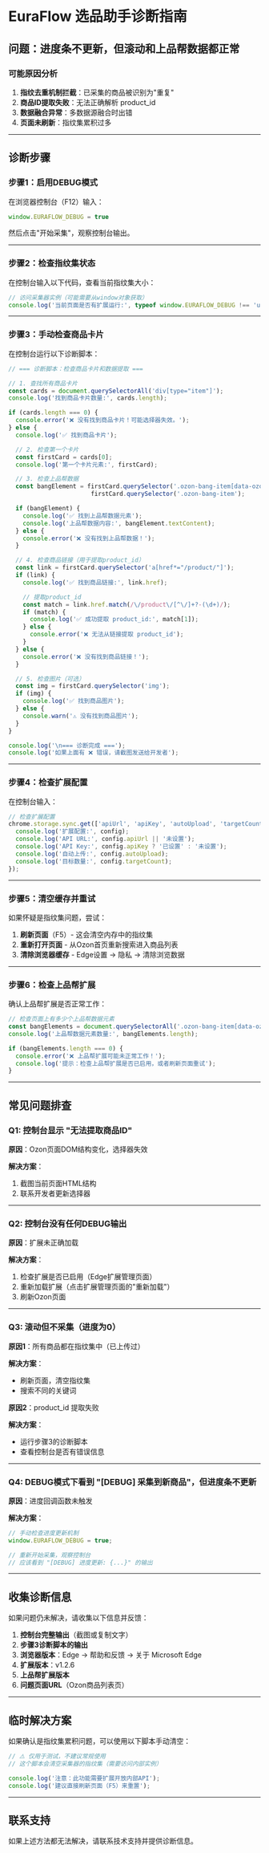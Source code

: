 # EuraFlow 选品助手诊断指南

## 问题：进度条不更新，但滚动和上品帮数据都正常

### 可能原因分析

1. **指纹去重机制拦截**：已采集的商品被识别为"重复"
2. **商品ID提取失败**：无法正确解析 product_id
3. **数据融合异常**：多数据源融合时出错
4. **页面未刷新**：指纹集累积过多

---

## 诊断步骤

### 步骤1：启用DEBUG模式

在浏览器控制台（F12）输入：

```javascript
window.EURAFLOW_DEBUG = true
```

然后点击"开始采集"，观察控制台输出。

---

### 步骤2：检查指纹集状态

在控制台输入以下代码，查看当前指纹集大小：

```javascript
// 访问采集器实例（可能需要从window对象获取）
console.log('当前页面是否有扩展运行:', typeof window.EURAFLOW_DEBUG !== 'undefined')
```

---

### 步骤3：手动检查商品卡片

在控制台运行以下诊断脚本：

```javascript
// === 诊断脚本：检查商品卡片和数据提取 ===

// 1. 查找所有商品卡片
const cards = document.querySelectorAll('div[type="item"]');
console.log('找到商品卡片数量:', cards.length);

if (cards.length === 0) {
  console.error('❌ 没有找到商品卡片！可能选择器失效。');
} else {
  console.log('✅ 找到商品卡片');

  // 2. 检查第一个卡片
  const firstCard = cards[0];
  console.log('第一个卡片元素:', firstCard);

  // 3. 检查上品帮数据
  const bangElement = firstCard.querySelector('.ozon-bang-item[data-ozon-bang="true"]') ||
                       firstCard.querySelector('.ozon-bang-item');

  if (bangElement) {
    console.log('✅ 找到上品帮数据元素');
    console.log('上品帮数据内容:', bangElement.textContent);
  } else {
    console.error('❌ 没有找到上品帮数据！');
  }

  // 4. 检查商品链接（用于提取product_id）
  const link = firstCard.querySelector('a[href*="/product/"]');
  if (link) {
    console.log('✅ 找到商品链接:', link.href);

    // 提取product_id
    const match = link.href.match(/\/product\/[^\/]+?-(\d+)/);
    if (match) {
      console.log('✅ 成功提取 product_id:', match[1]);
    } else {
      console.error('❌ 无法从链接提取 product_id');
    }
  } else {
    console.error('❌ 没有找到商品链接！');
  }

  // 5. 检查图片（可选）
  const img = firstCard.querySelector('img');
  if (img) {
    console.log('✅ 找到商品图片');
  } else {
    console.warn('⚠️ 没有找到商品图片');
  }
}

console.log('\n=== 诊断完成 ===');
console.log('如果上面有 ❌ 错误，请截图发送给开发者');
```

---

### 步骤4：检查扩展配置

在控制台输入：

```javascript
// 检查扩展配置
chrome.storage.sync.get(['apiUrl', 'apiKey', 'autoUpload', 'targetCount'], (config) => {
  console.log('扩展配置:', config);
  console.log('API URL:', config.apiUrl || '未设置');
  console.log('API Key:', config.apiKey ? '已设置' : '未设置');
  console.log('自动上传:', config.autoUpload);
  console.log('目标数量:', config.targetCount);
});
```

---

### 步骤5：清空缓存并重试

如果怀疑是指纹集问题，尝试：

1. **刷新页面**（F5）- 这会清空内存中的指纹集
2. **重新打开页面** - 从Ozon首页重新搜索进入商品列表
3. **清除浏览器缓存** - Edge设置 → 隐私 → 清除浏览数据

---

### 步骤6：检查上品帮扩展

确认上品帮扩展是否正常工作：

```javascript
// 检查页面上有多少个上品帮数据元素
const bangElements = document.querySelectorAll('.ozon-bang-item[data-ozon-bang="true"]');
console.log('上品帮数据元素数量:', bangElements.length);

if (bangElements.length === 0) {
  console.error('❌ 上品帮扩展可能未正常工作！');
  console.log('提示：检查上品帮扩展是否已启用，或者刷新页面重试');
}
```

---

## 常见问题排查

### Q1: 控制台显示 "无法提取商品ID"

**原因**：Ozon页面DOM结构变化，选择器失效

**解决方案**：
1. 截图当前页面HTML结构
2. 联系开发者更新选择器

---

### Q2: 控制台没有任何DEBUG输出

**原因**：扩展未正确加载

**解决方案**：
1. 检查扩展是否已启用（Edge扩展管理页面）
2. 重新加载扩展（点击扩展管理页面的"重新加载"）
3. 刷新Ozon页面

---

### Q3: 滚动但不采集（进度为0）

**原因1**：所有商品都在指纹集中（已上传过）

**解决方案**：
- 刷新页面，清空指纹集
- 搜索不同的关键词

**原因2**：product_id 提取失败

**解决方案**：
- 运行步骤3的诊断脚本
- 查看控制台是否有错误信息

---

### Q4: DEBUG模式下看到 "[DEBUG] 采集到新商品"，但进度条不更新

**原因**：进度回调函数未触发

**解决方案**：
```javascript
// 手动检查进度更新机制
window.EURAFLOW_DEBUG = true;

// 重新开始采集，观察控制台
// 应该看到 "[DEBUG] 进度更新: {...}" 的输出
```

---

## 收集诊断信息

如果问题仍未解决，请收集以下信息并反馈：

1. **控制台完整输出**（截图或复制文字）
2. **步骤3诊断脚本的输出**
3. **浏览器版本**：Edge → 帮助和反馈 → 关于 Microsoft Edge
4. **扩展版本**：v1.2.6
5. **上品帮扩展版本**
6. **问题页面URL**（Ozon商品列表页）

---

## 临时解决方案

如果确认是指纹集累积问题，可以使用以下脚本手动清空：

```javascript
// ⚠️ 仅用于测试，不建议常规使用
// 这个脚本会清空采集器的指纹集（需要访问内部实例）

console.log('注意：此功能需要扩展开放内部API');
console.log('建议直接刷新页面（F5）来重置');
```

---

## 联系支持

如果上述方法都无法解决，请联系技术支持并提供诊断信息。
